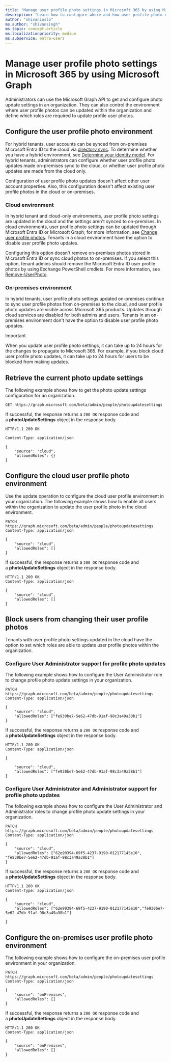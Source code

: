 ```yaml
---
title: "Manage user profile photo settings in Microsoft 365 by using Microsoft Graph"
description: "Learn how to configure where and how user profile photo updates are managed in your organization."
author: "shivanioslo"
ms.author: "shivansingh"
ms.topic: concept-article
ms.localizationpriority: medium
ms.subservice: entra-users
---
```


# Manage user profile photo settings in Microsoft 365 by using Microsoft Graph

Administrators can use the Microsoft Graph API to get and configure photo update settings in an organization. They can also control the environment where user profile photos can be updated within the organization and define which roles are required to update profile user photos.

## Configure the user profile photo environment 

For hybrid tenants, user accounts can be synced from on-premises Microsoft Entra ID to the cloud via [directory sync](/azure/active-directory/architecture/sync-directory). To determine whether you have a hybrid environment, see [Determine your identity model](/microsoft-365/enterprise/deploy-identity-solution-identity-model?view=o365-worldwide). For hybrid tenants, administrators can configure whether user profile photo updates made on-premises sync to the cloud, or whether user profile photo updates are made from the cloud only.

Configuration of user profile photo updates doesn't affect other user account properties. Also, this configuration doesn't affect existing user profile photos in the cloud or on-premises.

### Cloud environment

In hybrid tenant and cloud-only environments, user profile photo settings are updated in the cloud and the settings aren't synced to on-premises. In cloud environments, user profile photo settings can be updated through Microsoft Entra ID or Microsoft Graph; for more information, see [Change user profile photos](/microsoft-365/admin/add-users/change-user-profile-photos). Tenants in a cloud environment have the option to disable user profile photo updates.

Configuring this option doesn't remove on-premises photos stored in Microsoft Entra ID or sync cloud photos to on-premises. If you select this option, tenant admins should remove the
Microsoft Entra ID user profile photos by using Exchange PowerShell cmdlets. For more information, see [Remove-UserPhoto](/powershell/module/exchange/remove-userphoto).  

### On-premises environment

In hybrid tenants, user profile photo settings updated on-premises continue to sync user profile photos from on-premises to the cloud, and user profile photo updates are visible across Microsoft 365 products. Updates through cloud services are disabled for both admins and users. Tenants in an on-premises environment don't have the option to disable user profile photo updates.

> [!Important]
> When you update user profile photo settings, it can take up to 24 hours for the changes to propagate to Microsoft 365. For example, if you block cloud user profile photo updates, it can take up to 24 hours for users to be blocked from making updates.

## Retrieve the current photo update settings

The following example shows how to get the photo update settings configuration for an organization.

```http
GET https://graph.microsoft.com/beta/admin/people/photoupdatesettings
```
If successful, the response returns a `200 OK` response code and a **photoUpdateSettings** object in the response body.

```http
HTTP/1.1 200 OK

Content-Type: application/json

{
    "source": "cloud",
    "allowedRoles": {}
}
```

## Configure the cloud user profile photo environment

Use the update operation to configure the cloud user profile environment in your organization. The following example shows how to enable all users within the organization to update the user profile photo in the cloud environment.

```http
PATCH https://graph.microsoft.com/beta/admin/people/photoupdatesettings
Content-Type: application/json

{
    "source": "cloud",
    "allowedRoles": []
}
```

If successful, the response returns a `200 OK` response code and a **photoUpdateSettings** object in the response body.

```http
HTTP/1.1 200 OK
Content-Type: application/json

{
    "source": "cloud",
    "allowedRoles": []
}
```
## Block users from changing their user profile photos 

Tenants with user profile photo settings updated in the cloud have the option to set which roles are able to update user profile photos
within the organization.

### Configure User Administrator support for profile photo updates

The following example shows how to configure the User Administrator role to change profile photo update settings in your organization.

```http
PATCH https://graph.microsoft.com/beta/admin/people/photoupdatesettings
Content-Type: application/json

{
    "source": "cloud",
    "allowedRoles": ["fe930be7-5e62-47db-91af-98c3a49a38b1"]
}
```

If successful, the response returns a `200 OK` response code and a **photoUpdateSettings** object in the response body.

```http
HTTP/1.1 200 OK
Content-Type: application/json

{

    "source": "cloud",
    "allowedRoles": ["fe930be7-5e62-47db-91af-98c3a49a38b1"]
}
```
### Configure User Administrator and Administrator support for profile photo updates

The following example shows how to configure the User Administrator and Administrator roles to change profile photo update settings in your organization.

```http
PATCH https://graph.microsoft.com/beta/admin/people/photoupdatesettings
Content-Type: application/json

{
    "source": "cloud",
    "allowedRoles": ["62e90394-69f5-4237-9190-012177145e10", "fe930be7-5e62-47db-91af-98c3a49a38b1"]
}
```

If successful, the response returns a `200 OK` response code and a **photoUpdateSettings** object in the response body.

```http
HTTP/1.1 200 OK
Content-Type: application/json

{
    "source": "cloud",
    "allowedRoles": ["62e90394-69f5-4237-9190-012177145e10","fe930be7-5e62-47db-91af-98c3a49a38b1"]

}
```
## Configure the on-premises user profile photo environment

The following example shows how to configure the on-premises user profile environment in your organization.

```http
PATCH https://graph.microsoft.com/beta/admin/people/photoupdatesettings
Content-Type: application/json

{
    "source": "onPremises",
    "allowedRoles": []
}
```
If successful, the response returns a `200 OK` response code and a **photoUpdateSettings** object in the response body.

```http
HTTP/1.1 200 OK
Content-Type: application/json

{
    "source": "onPremises",
    "allowedRoles": []
}
```
